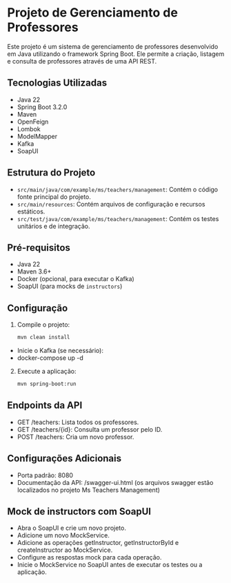 # Projeto de Gerenciamento de Professores

Este projeto é um sistema de gerenciamento de professores desenvolvido em Java utilizando o framework Spring Boot. Ele permite a criação, listagem e consulta de professores através de uma API REST.

## Tecnologias Utilizadas

- Java 22
- Spring Boot 3.2.0
- Maven
- OpenFeign
- Lombok
- ModelMapper
- Kafka
- SoapUI

## Estrutura do Projeto

- `src/main/java/com/example/ms/teachers/management`: Contém o código fonte principal do projeto.
- `src/main/resources`: Contém arquivos de configuração e recursos estáticos.
- `src/test/java/com/example/ms/teachers/management`: Contém os testes unitários e de integração.

## Pré-requisitos

- Java 22
- Maven 3.6+
- Docker (opcional, para executar o Kafka)
- SoapUI (para mocks de `instructors`)


## Configuração
1. Compile o projeto:
    ```sh
    mvn clean install
    ```

- Inicie o Kafka (se necessário):  
- docker-compose up -d

2. Execute a aplicação:
    ```sh
    mvn spring-boot:run
    ```

## Endpoints da API

- GET /teachers: Lista todos os professores.
- GET /teachers/{id}: Consulta um professor pelo ID.
- POST /teachers: Cria um novo professor.


## Configurações Adicionais

- Porta padrão: 8080
- Documentação da API: /swagger-ui.html (os arquivos swagger estão localizados no projeto Ms Teachers Management)


## Mock de instructors com SoapUI

- Abra o SoapUI e crie um novo projeto.
- Adicione um novo MockService.
- Adicione as operações getInstructor, getInstructorById e createInstructor ao MockService.
- Configure as respostas mock para cada operação.
- Inicie o MockService no SoapUI antes de executar os testes ou a aplicação.


